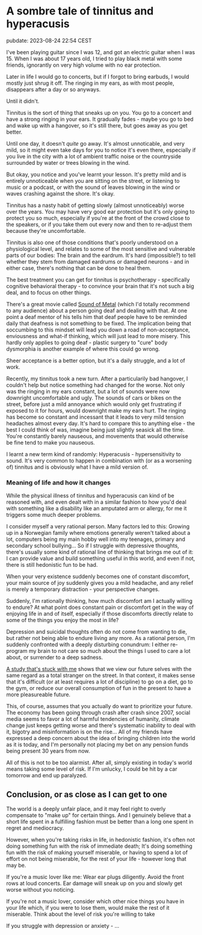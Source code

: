 # A sombre tale of tinnitus and hyperacusis
pubdate: 2023-08-24 22:54 CEST

I've been playing guitar since I was 12, and got an electric guitar when I was 15. When I was about 17 years old, I tried to play black metal with some friends, ignorantly on very high volume with no ear protection.

Later in life I would go to concerts, but if I forgot to bring earbuds, I would mostly just shrug it off. The ringing in my ears, as with most people, disappears after a day or so anyways.

Until it didn't.

Tinnitus is the sort of thing that sneaks up on you. You go to a concert and have a strong ringing in your ears. It gradually fades - maybe you go to bed and wake up with a hangover, so it's still there, but goes away as you get better.

Until one day, it doesn't *quite* go away. It's almost unnoticable, and very mild, so it might even take days for you to notice it's even there, especially if you live in the city with a lot of ambient traffic noise or the countryside surrounded by water or trees blowing in the wind.

But okay, you notice and you've learnt your lesson. It's pretty mild and is entirely unnoticeable when you are sitting on the street, or listening to music or a podcast, or with the sound of leaves blowing in the wind or waves crashing against the shore. It's okay.

Tinnitus has a nasty habit of getting slowly (almost unnoticeably) worse over the years. You may have very good ear protection but it's only going to protect you so much, especially if you're at the front of the crowd close to the speakers, or if you take them out every now and then to re-adjust them because they're uncomfortable.

Tinnitus is also one of those conditions that's poorly understood on a physiological level, and relates to some of the most sensitive and vulnerable parts of our bodies: The brain and the eardrum. It's hard (impossible?) to tell whether they stem from damaged eardrums or damaged neurons - and in either case, there's nothing that can be done to heal them.

The best treatment you can get for tinnitus is psychotherapy - specifically cognitive behavioral therapy - to convince your brain that it's not such a big deal, and to focus on other things.

There's a great movie called [Sound of Metal](https://en.wikipedia.org/wiki/Sound_of_Metal) (which I'd totally recommend to any audience) about a person going deaf and dealing with that. At one point a deaf mentor of his tells him that deaf people have to be reminded daily that deafness is not something to be fixed. The implication being that soccumbing to this mindset will lead you down a road of non-acceptance, enviousness and what-if thinking, which will just lead to more misery. This hardly only applies to going deaf - plastic surgery to "cure" body dysmorphia is another example of where this could go wrong.

Sheer acceptance is a better option, but it's a daily struggle, and a lot of work.

Recently, my tinnitus took a new turn. After a particularily bad hangover, I couldn't help but notice something had changed for the worse. Not only was the ringing in my ears constant, but a lot of sounds were now downright uncomfortable and ugly. The sounds of cars or bikes on the street, before just a mild annoyance which would only get frustrating if exposed to it for hours, would downright make my ears hurt. The ringing has become so constant and incessant that it leads to very mild tension headaches almost every day. It's hard to compare this to anything else - the best I could think of was, imagine being just slightly seasick all the time. You're constantly barely nauseous, and movements that would otherwise be fine tend to make you nauseous.

I learnt a new term kind of randomly: Hyperacusis - hypersensitivity to sound. It's very common to happen in combination with (or as a worsening of) tinnitus and is obviously what I have a mild version of.

### Meaning of life and how it changes

While the physical illness of tinnitus and hyperacusis can kind of be reasoned with, and even dealt with in a similar fashion to how you'd deal with something like a disability like an amputated arm or allergy, for me it triggers some much deeper problems.

I consider myself a very rational person. Many factors led to this: Growing up in a Norwegian family where emotions generally weren't talked about a lot, computers being my main hobby well into my teenages, primary and secondary school bullying...
So if I struggle with depressive thoughts, there's usually some kind of rational line of thinking that brings me out of it: I can provide value and build something useful in this world, and even if not, there is still hedonistic fun to be had.

When your very existence suddenly becomes one of constant discomfort, your main source of joy suddenly gives you a mild headache, and any relief is merely a temporary distraction - your perspective changes.

Suddenly, I'm rationally thinking, how much discomfort am I actually willing to endure?
At what point does constant pain or discomfort get in the way of enjoying life in and of itself, especially if those discomforts directly relate to some of the things you enjoy the most in life?

Depression and suicidal thoughts often do not come from wanting to die, but rather not being able to endure living any more.
As a rational person, I'm suddenly confronted with a deeply disturbing conundrum: I either re-program my brain to not care so much about the things I used to care a lot about, or surrender to a deep sadness.


[A study that's stuck with me](https://pubmed.ncbi.nlm.nih.gov/20350058/) shows that we view our future selves with the same regard as a total stranger on the street. In that context, it makes sense that it's difficult (or at least requires a lot of discipline) to go on a diet, go to the gym, or reduce our overall consumption of fun in the present to have a more pleasureable future.

This, of course, assumes that you actually do want to prioritize your future. The economy has been going through crash after crash since 2007, social media seems to favor a lot of harmful tendencies of humanity, climate change just keeps getting worse and there's systematic inability to deal with it, bigotry and misinformation is on the rise... All of my friends have expressed a deep concern about the idea of bringing children into the world as it is today, and I'm personally not placing my bet on any pension funds being present 30 years from now.


All of this is not to be too alarmist. After all, simply existing in today's world means taking some level of risk. If I'm unlucky, I could be hit by a car tomorrow and end up paralyzed.

## Conclusion, or as close as I can get to one

The world is a deeply unfair place, and it may feel right to overly compensate to "make up" for certain things.
And I genuinely believe that a short life spent in a fulfilling fashion must be better than a long one spent in regret and mediocracy.

However, when you're taking risks in life, in hedonistic fashion, it's often not doing something fun with the risk of immediate death;
It's doing something fun with the risk of making yourself miserable, or having to spend a lot of effort on not being miserable, for the rest of your life - however long that may be.

If you're a music lover like me: Wear ear plugs diligently. Avoid the front rows at loud concerts. Ear damage will sneak up on you and slowly get worse without you noticing.

If you're not a music lover, consider which other nice things you have in your life which, if you were to lose them, would make the rest of it miserable.
Think about the level of risk you're willing to take 

If you struggle with depression or anxiety - ...

